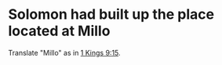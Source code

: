 # Solomon had built up the place located at Millo

Translate "Millo" as in [1 Kings 9:15](../09/15.md).

